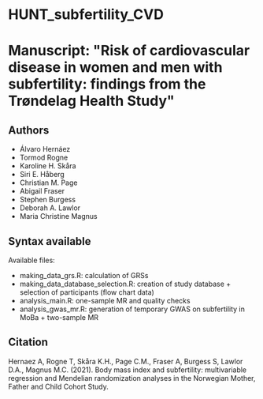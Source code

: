 # HUNT_subfertility_CVD

# Manuscript: "Risk of cardiovascular disease in women and men with subfertility: findings from the Trøndelag Health Study"
## Authors
- Álvaro Hernáez
- Tormod Rogne
- Karoline H. Skåra
- Siri E. Håberg
- Christian M. Page
- Abigail Fraser
- Stephen Burgess
- Deborah A. Lawlor
- Maria Christine Magnus


## Syntax available
Available files: 
- making_data_grs.R: calculation of GRSs
- making_data_database_selection.R: creation of study database + selection of participants (flow chart data)
- analysis_main.R: one-sample MR and quality checks
- analysis_gwas_mr.R: generation of temporary GWAS on subfertility in MoBa + two-sample MR


## Citation
Hernaez A, Rogne T, Skåra K.H., Page C.M., Fraser A, Burgess S, Lawlor D.A., Magnus M.C. (2021). Body mass index and subfertility: multivariable regression and Mendelian randomization analyses in the Norwegian Mother, Father and Child Cohort Study. 
